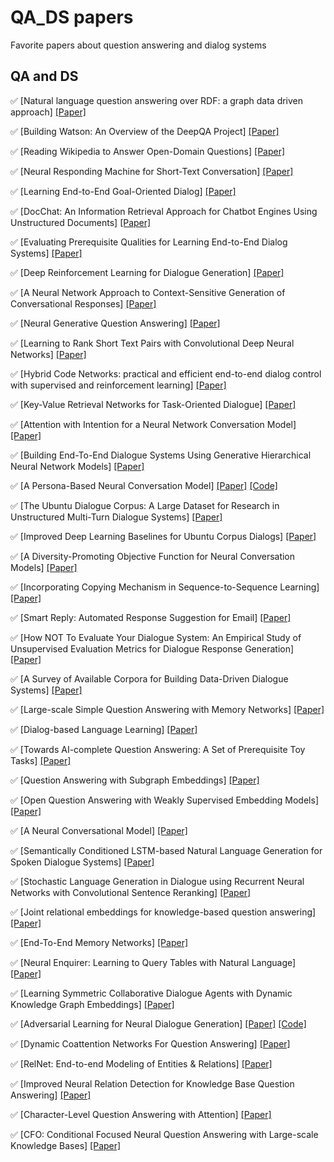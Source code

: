 # QA_DS papers
Favorite papers about question answering and dialog systems

## QA and DS
:white_check_mark: [Natural language question answering over RDF: a graph data driven approach] [[Paper]](https://pdfs.semanticscholar.org/cb4d/277a51da6894fe5143013978567ef5f805c8.pdf)

:white_check_mark: [Building Watson: An Overview of the DeepQA Project] [[Paper]](https://www.aaai.org/ojs/index.php/aimagazine/article/view/2303/2165)

:white_check_mark: [Reading Wikipedia to Answer Open-Domain Questions] [[Paper]](https://arxiv.org/pdf/1704.00051.pdf)

:white_check_mark: [Neural Responding Machine for Short-Text Conversation] [[Paper]](https://arxiv.org/pdf/1503.02364.pdf)

:white_check_mark: [Learning End-to-End Goal-Oriented Dialog] [[Paper]](https://arxiv.org/pdf/1503.02364.pdf)

:white_check_mark: [DocChat: An Information Retrieval Approach for Chatbot Engines Using Unstructured Documents] [[Paper]](http://aclweb.org/anthology/P16-1049)

:white_check_mark: [Evaluating Prerequisite Qualities for Learning End-to-End Dialog Systems] [[Paper]](https://arxiv.org/pdf/1511.06931.pdf)

:white_check_mark: [Deep Reinforcement Learning for Dialogue Generation] [[Paper]](https://arxiv.org/pdf/1606.01541.pdf)

:white_check_mark: [A Neural Network Approach to Context-Sensitive Generation of Conversational Responses] [[Paper]](https://arxiv.org/pdf/1506.06714.pdf)

:white_check_mark: [Neural Generative Question Answering] [[Paper]](https://arxiv.org/pdf/1512.01337.pdf)

:white_check_mark: [Learning to Rank Short Text Pairs with Convolutional Deep Neural Networks] [[Paper]](https://pdfs.semanticscholar.org/73d8/26d4c2363701b88e3e234fe3b8756c0f9671.pdf)

:white_check_mark: [Hybrid Code Networks: practical and efficient end-to-end dialog control with supervised and reinforcement learning] [[Paper]](https://arxiv.org/pdf/1702.03274.pdf)

:white_check_mark: [Key-Value Retrieval Networks for Task-Oriented Dialogue] [[Paper]](https://arxiv.org/pdf/1705.05414.pdf)

:white_check_mark: [Attention with Intention for a Neural Network Conversation Model] [[Paper]](https://arxiv.org/pdf/1510.08565.pdf)

:white_check_mark: [Building End-To-End Dialogue Systems Using Generative Hierarchical Neural Network Models] [[Paper]](https://arxiv.org/pdf/1507.04808.pdf)

:white_check_mark: [A Persona-Based Neural Conversation Model] [[Paper]](https://arxiv.org/pdf/1603.06155.pdf) [[Code]](https://github.com/jiweil/Neural-Dialogue-Generation)

:white_check_mark: [The Ubuntu Dialogue Corpus: A Large Dataset for Research in Unstructured Multi-Turn Dialogue Systems] [[Paper]](https://arxiv.org/pdf/1506.08909.pdf)

:white_check_mark: [Improved Deep Learning Baselines for Ubuntu Corpus Dialogs] [[Paper]](https://arxiv.org/pdf/1510.03753.pdf)

:white_check_mark: [A Diversity-Promoting Objective Function for Neural Conversation Models] [[Paper]](https://arxiv.org/pdf/1510.03055.pdf)

:white_check_mark: [Incorporating Copying Mechanism in Sequence-to-Sequence Learning] [[Paper]](https://arxiv.org/pdf/1603.06393.pdf)

:white_check_mark: [Smart Reply: Automated Response Suggestion for Email] [[Paper]](https://arxiv.org/pdf/1606.04870.pdf)

:white_check_mark: [How NOT To Evaluate Your Dialogue System: An Empirical Study of Unsupervised Evaluation Metrics for Dialogue Response Generation] [[Paper]](https://arxiv.org/pdf/1603.08023.pdf)

:white_check_mark: [A Survey of Available Corpora for Building Data-Driven Dialogue Systems] [[Paper]](https://arxiv.org/pdf/1512.05742.pdf)

:white_check_mark: [Large-scale Simple Question Answering with Memory Networks] [[Paper]](https://arxiv.org/pdf/1506.02075.pdf)

:white_check_mark: [Dialog-based Language Learning] [[Paper]](https://arxiv.org/pdf/1604.06045.pdf)

:white_check_mark: [Towards AI-complete Question Answering: A Set of Prerequisite Toy Tasks] [[Paper]](https://arxiv.org/pdf/1502.05698.pdf)

:white_check_mark: [Question Answering with Subgraph Embeddings] [[Paper]](https://arxiv.org/pdf/1406.3676.pdf)

:white_check_mark: [Open Question Answering with Weakly Supervised Embedding Models] [[Paper]](https://arxiv.org/pdf/1404.4326.pdf)

:white_check_mark: [A Neural Conversational Model] [[Paper]](https://arxiv.org/pdf/1506.05869.pdf)

:white_check_mark: [Semantically Conditioned LSTM-based Natural Language Generation for Spoken Dialogue Systems] [[Paper]](https://arxiv.org/pdf/1508.01745.pdf)

:white_check_mark: [Stochastic Language Generation in Dialogue using Recurrent Neural Networks with Convolutional Sentence Reranking] [[Paper]](http://aclweb.org/anthology/W15-4639)

:white_check_mark: [Joint relational embeddings for knowledge-based question answering] [[Paper]](https://pdfs.semanticscholar.org/eabb/8ddbd2b9cae7e2169d7f6681a5e7694ec088.pdf)

:white_check_mark: [End-To-End Memory Networks] [[Paper]](https://arxiv.org/pdf/1503.08895.pdf)

:white_check_mark: [Neural Enquirer: Learning to Query Tables with Natural Language] [[Paper]](https://arxiv.org/pdf/1512.00965.pdf)

:white_check_mark: [Learning Symmetric Collaborative Dialogue Agents with Dynamic Knowledge Graph Embeddings] [[Paper]](https://arxiv.org/pdf/1704.07130.pdf)

:white_check_mark: [Adversarial Learning for Neural Dialogue Generation] [[Paper]](https://arxiv.org/pdf/1701.06547) [[Code]](https://github.com/jiweil/Neural-Dialogue-Generation)

:white_check_mark: [Dynamic Coattention Networks For Question Answering] [[Paper]](https://arxiv.org/pdf/1611.01604.pdf)

:white_check_mark: [RelNet: End-to-end Modeling of Entities & Relations] [[Paper]](https://arxiv.org/pdf/1706.07179.pdf)

:white_check_mark: [Improved Neural Relation Detection for Knowledge Base Question Answering] [[Paper]](https://arxiv.org/pdf/1704.06194.pdf)

:white_check_mark: [Character-Level Question Answering with Attention] [[Paper]](https://arxiv.org/pdf/1604.00727.pdf)

:white_check_mark: [CFO: Conditional Focused Neural Question Answering with Large-scale Knowledge Bases] [[Paper]](https://arxiv.org/pdf/1606.01994.pdf)

